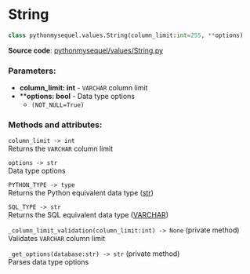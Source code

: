 # String

```python
class pythonmysequel.values.String(column_limit:int=255, **options)
```

**Source code**: [pythonmysequel/values/String.py](https://github.com/jasonli0616/PythonMySequel/blob/main/src/pythonmysequel/values/String.py)

### Parameters:
- **column_limit: int** - `VARCHAR` column limit
- ****options: bool** - Data type options
  - `(NOT_NULL=True)`

### Methods and attributes:
`column_limit -> int`\
Returns the `VARCHAR` column limit

`options -> str`\
Data type options

`PYTHON_TYPE -> type`\
Returns the Python equivalent data type ([str](https://docs.python.org/3/library/stdtypes.html#str))

`SQL_TYPE -> str`\
Returns the SQL equivalent data type ([VARCHAR](https://dev.mysql.com/doc/refman/8.0/en/char.html))

`_column_limit_validation(column_limit:int) -> None` (private method)\
Validates `VARCHAR` column limit

`_get_options(database:str) -> str` (private method)\
Parses data type options